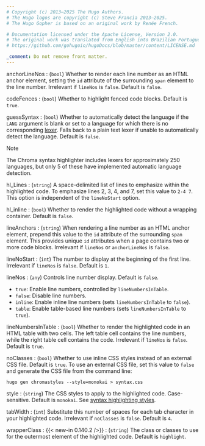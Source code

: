 ```yaml
---
# Copyright (c) 2013–2025 The Hugo Authors.
# The Hugo logos are copyright (c) Steve Francia 2013–2025.
# The Hugo Gopher is based on an original work by Renée French.

# Documentation licensed under the Apache License, Version 2.0.
# The original work was translated from English into Brazilian Portuguese.
# https://github.com/gohugoio/hugoDocs/blob/master/content/LICENSE.md

_comment: Do not remove front matter.
---
```


anchorLineNos
: (`bool`) Whether to render each line number as an HTML anchor element, setting the `id` attribute of the surrounding `span` element to the line number. Irrelevant if `lineNos` is `false`. Default is `false`.

codeFences
: (`bool`) Whether to highlight fenced code blocks. Default is `true`.

guessSyntax
: (`bool`) Whether to automatically detect the language if the `LANG` argument is blank or set to a language for which there is no corresponding [lexer](g). Falls back to a plain text lexer if unable to automatically detect the language. Default is `false`.

  > [!note]
  > The Chroma syntax highlighter includes lexers for approximately 250 languages, but only 5 of these have implemented automatic language detection.

hl_Lines
: (`string`) A space-delimited list of lines to emphasize within the highlighted code. To emphasize lines 2, 3, 4, and 7, set this value to `2-4 7`. This option is independent of the `lineNoStart` option.

hl_inline
: (`bool`) Whether to render the highlighted code without a wrapping container. Default is `false`.

lineAnchors
: (`string`) When rendering a line number as an HTML anchor element, prepend this value to the `id` attribute of the surrounding `span` element. This provides unique `id` attributes when a page contains two or more code blocks. Irrelevant if `lineNos` or `anchorLineNos` is `false`.

lineNoStart
: (`int`) The number to display at the beginning of the first line. Irrelevant if `lineNos` is `false`. Default is `1`.

lineNos
: (`any`) Controls line number display. Default is `false`.
  - `true`: Enable line numbers, controlled by `lineNumbersInTable`.
  - `false`: Disable line numbers.
  - `inline`: Enable inline line numbers (sets `lineNumbersInTable` to `false`).
  - `table`: Enable table-based line numbers (sets `lineNumbersInTable` to `true`).

lineNumbersInTable
: (`bool`) Whether to render the highlighted code in an HTML table with two cells. The left table cell contains the line numbers, while the right table cell contains the code. Irrelevant if `lineNos` is `false`. Default is `true`.

noClasses
: (`bool`) Whether to use inline CSS styles instead of an external CSS file. Default is `true`. To use an external CSS file, set this value to `false` and generate the CSS file from the command line:

  ```text
  hugo gen chromastyles --style=monokai > syntax.css
  ```

style
: (`string`) The CSS styles to apply to the highlighted code. Case-sensitive. Default is `monokai`. See [syntax highlighting styles].

tabWidth
: (`int`) Substitute this number of spaces for each tab character in your highlighted code. Irrelevant if `noClasses` is `false`. Default is `4`.

wrapperClass
: {{< new-in 0.140.2 />}}
: (`string`) The class or classes to use for the outermost element of the highlighted code. Default is `highlight`.

[syntax highlighting styles]: /quick-reference/syntax-highlighting-styles/
